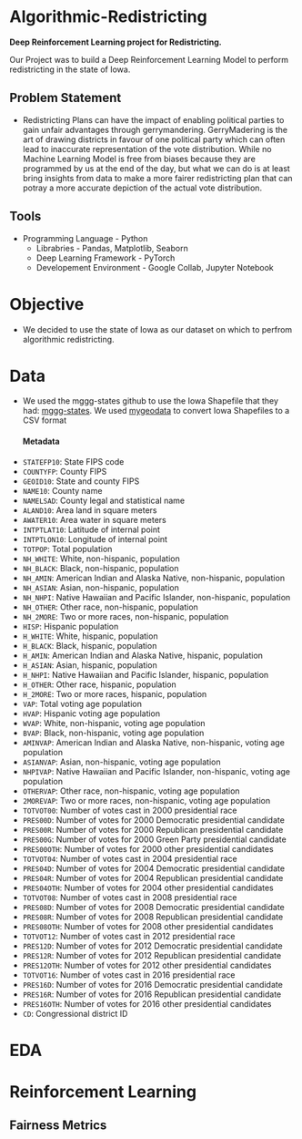 # Algorithmic-Redistricting
**Deep Reinforcement Learning project for Redistricting.**

Our Project was to build a Deep Reinforcement Learning Model to perform redistricting in the state of Iowa. 

## Problem Statement

- Redistricting Plans can have the impact of enabling political parties to gain unfair advantages through gerrymandering. GerryMadering is the art of drawing districts in favour of one political party which can often lead to inaccurate representation of the vote distribution. While no Machine Learning Model is free from biases because they are programmed by us at the end of the day, but what we can do is at least bring insights from data to make a more fairer redistricting plan that can potray a more accurate depiction of the actual vote distribution.

## Tools
- Programming Language - Python
  - Librabries - Pandas, Matplotlib, Seaborn 
  - Deep Learning Framework - PyTorch
  - Developement Environment - Google Collab, Jupyter Notebook

# Objective 
- We decided to use the state of Iowa as our dataset on which to perfrom algorithmic redistricting. 

# Data
- We used the mggg-states github to use the Iowa Shapefile that they had: [mggg-states](https://github.com/mggg-states/IA-shapefiles#metadata). We used [mygeodata](https://mygeodata.cloud/converter/shp-to-csv) to convert Iowa Shapefiles to a CSV format 

####  &nbsp;&nbsp;&nbsp;&nbsp;&nbsp;&nbsp; Metadata
- `STATEFP10`: State FIPS code
- `COUNTYFP`: County FIPS
- `GEOID10`: State and county FIPS
- `NAME10`: County name
- `NAMELSAD`: County legal and statistical name
- `ALAND10`: Area land in square meters
- `AWATER10`: Area water in square meters
- `INTPTLAT10`: Latitude of internal point
- `INTPTLON10`: Longitude of internal point
- `TOTPOP`: Total population
- `NH_WHITE`: White, non-hispanic, population
- `NH_BLACK`: Black, non-hispanic, population
- `NH_AMIN`: American Indian and Alaska Native, non-hispanic, population
- `NH_ASIAN`: Asian, non-hispanic, population
- `NH_NHPI`: Native Hawaiian and Pacific Islander, non-hispanic, population
- `NH_OTHER`: Other race, non-hispanic, population
- `NH_2MORE`: Two or more races, non-hispanic, population
- `HISP`: Hispanic population
- `H_WHITE`: White, hispanic, population
- `H_BLACK`: Black, hispanic, population
- `H_AMIN`: American Indian and Alaska Native, hispanic, population
- `H_ASIAN`: Asian, hispanic, population
- `H_NHPI`: Native Hawaiian and Pacific Islander, hispanic, population
- `H_OTHER`: Other race, hispanic, population
- `H_2MORE`: Two or more races, hispanic, population
- `VAP`: Total voting age population
- `HVAP`: Hispanic voting age population
- `WVAP`: White, non-hispanic, voting age population
- `BVAP`: Black, non-hispanic, voting age population
- `AMINVAP`: American Indian and Alaska Native, non-hispanic, voting age population
- `ASIANVAP`: Asian, non-hispanic, voting age population
- `NHPIVAP`: Native Hawaiian and Pacific Islander, non-hispanic, voting age population
- `OTHERVAP`: Other race, non-hispanic, voting age population
- `2MOREVAP`: Two or more races, non-hispanic, voting age population
- `TOTVOT00`: Number of votes cast in 2000 presidential race
- `PRES00D`: Number of votes for 2000 Democratic presidential candidate
- `PRES00R`: Number of votes for 2000 Republican presidential candidate
- `PRES00G`: Number of votes for 2000 Green Party presidential candidate
- `PRES00OTH`: Number of votes for 2000 other presidential candidates
- `TOTVOT04`: Number of votes cast in 2004 presidential race
- `PRES04D`: Number of votes for 2004 Democratic presidential candidate
- `PRES04R`: Number of votes for 2004 Republican presidential candidate
- `PRES04OTH`: Number of votes for 2004 other presidential candidates
- `TOTVOT08`: Number of votes cast in 2008 presidential race
- `PRES08D`: Number of votes for 2008 Democratic presidential candidate
- `PRES08R`: Number of votes for 2008 Republican presidential candidate
- `PRES08OTH`: Number of votes for 2008 other presidential candidates
- `TOTVOT12`: Number of votes cast in 2012 presidential race
- `PRES12D`: Number of votes for 2012 Democratic presidential candidate
- `PRES12R`: Number of votes for 2012 Republican presidential candidate
- `PRES12OTH`: Number of votes for 2012 other presidential candidates
- `TOTVOT16`: Number of votes cast in 2016 presidential race
- `PRES16D`: Number of votes for 2016 Democratic presidential candidate
- `PRES16R`: Number of votes for 2016 Republican presidential candidate
- `PRES16OTH`: Number of votes for 2016 other presidential candidates
- `CD`: Congressional district ID


# EDA

# Reinforcement Learning



## Fairness Metrics
